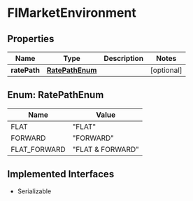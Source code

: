 

# FIMarketEnvironment


## Properties

Name | Type | Description | Notes
------------ | ------------- | ------------- | -------------
**ratePath** | [**RatePathEnum**](#RatePathEnum) |  |  [optional]



## Enum: RatePathEnum

Name | Value
---- | -----
FLAT | &quot;FLAT&quot;
FORWARD | &quot;FORWARD&quot;
FLAT_FORWARD | &quot;FLAT &amp; FORWARD&quot;


## Implemented Interfaces

* Serializable


